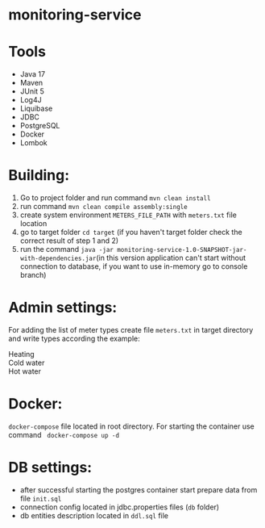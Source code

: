 # monitoring-service

# Tools
* Java 17
* Maven
* JUnit 5
* Log4J
* Liquibase
* JDBC
* PostgreSQL
* Docker
* Lombok

# Building:
1. Go to project folder and run command `mvn clean install`
2. run command `mvn clean compile assembly:single`
3. create system environment `METERS_FILE_PATH` with `meters.txt` file location 
4. go to target folder `cd target` (if you haven't target folder check the correct result of step 1 and 2)
5. run the command `java -jar monitoring-service-1.0-SNAPSHOT-jar-with-dependencies.jar`(in this version application can't start without connection to database, if you want to use in-memory go to console branch)

# Admin settings:
For adding the list of meter types create file `meters.txt` in target directory and write types according the example:

Heating  
Cold water  
Hot water  

# Docker:
`docker-compose` file located in root directory. For starting the container use command ` docker-compose up -d`

# DB settings: 
* after successful starting the postgres container start prepare data from file `init.sql`
* connection config located in jdbc.properties files (`db` folder)
* db entities description located in `ddl.sql` file

